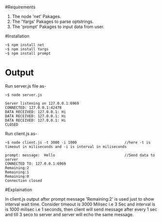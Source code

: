 #Requirements 

1. The node 'net' Pakages.
2. The 'Yargs' Pakages to parse optstrings.
3. The 'prompt' Pakages to input data from user.
 
#Installation

```
~$ npm install net 
~$ npm install Yargs 
~$ npm install prompt

```

# Output

Run server.js file as- 

```
~$ node server.js

Server listening on 127.0.0.1:6969
CONNECTED: 127.0.0.1:42478
DATA RECEIVED: 127.0.0.1: Hi
DATA RECEIVED: 127.0.0.1: Hi
DATA RECEIVED: 127.0.0.1: Hi
CLOSED
```

Run client.js as- 

```
~$ node client.js -t 3000 -i 1000                      //here -t is timeout in miliseconds and -i is interval in miliseconds 

prompt: message:  Hello                                //Send data to server
CONNECTED TO: 127.0.0.1:6969
Remaining:2
Remaining:1
Remaining:0
Connection closed
```

#Explaination

In client.js output after prompt message 'Remaining:2' is used just to show interval wait time. Consider timeout is 3000 Milisec i.e 3 Sec and interval is is 1000 milisec i.e 1 seconds, then client will send message after every 1 sec and  till 3 seco to server and server will echo the same message.      

